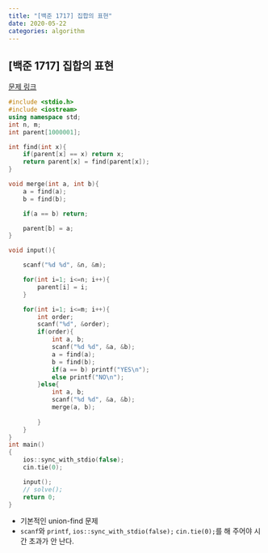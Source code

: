 ```yaml
---
title: "[백준 1717] 집합의 표현"
date: 2020-05-22
categories: algorithm
---
```


## [백준 1717] 집합의 표현
[문제 링크](https://www.acmicpc.net/problem/1717)

```c++
#include <stdio.h>
#include <iostream>
using namespace std;
int n, m;
int parent[1000001];

int find(int x){
    if(parent[x] == x) return x;
    return parent[x] = find(parent[x]);
}

void merge(int a, int b){
    a = find(a);
    b = find(b);

    if(a == b) return;

    parent[b] = a;
}

void input(){

    scanf("%d %d", &n, &m);

    for(int i=1; i<=n; i++){
        parent[i] = i;
    }

    for(int i=1; i<=m; i++){
        int order;
        scanf("%d", &order);
        if(order){
            int a, b;
            scanf("%d %d", &a, &b);
            a = find(a);
            b = find(b);
            if(a == b) printf("YES\n");
            else printf("NO\n");
        }else{
            int a, b;
            scanf("%d %d", &a, &b);
            merge(a, b);
            
        }
    }
}
int main()
{
    ios::sync_with_stdio(false);
    cin.tie(0);

    input();
    // solve();
    return 0;
}
```
- 기본적인 union-find 문제
- `scanf`와 `printf`, `ios::sync_with_stdio(false);` `cin.tie(0);`를 해 주어야 시간 초과가 안 난다.